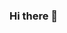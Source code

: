 ### Hi there 👋

<!--
**AnoushkaSinghal/AnoushkaSinghal** is a ✨ _special_ ✨ repository because its `README.md` (this file) appears on your GitHub profile.

Here are some ideas to get you started:

- 🔭 I’m currently working on making connections and learning from hackathon events
- 🌱 I’m currently learning react and front-end web development
- 👯 I’m looking to collaborate on an opensource project
- 🤔 I’m looking for help with people wanting to get into Computer Science and learn coding
- 💬 Ask me about all the different volunteer expereinces I have gained
- 📫 How to reach me: https://www.linkedin.com/in/anoushkasinghal/
- 😄 Pronouns: She/Her/Hers
- ⚡ Fun fact: I know 5 languages
-->
